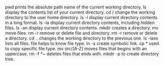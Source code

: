 pwd prints the absolute path name of the current working directory.
ls display the contents list of your current directory.
cd / change the working directory to the user home directory.
ls -l display current directory contents in a long format.
ls -la display current directory contents, including hidden files.
ls -an display current directory contents.
mkdir creates a directory.
mv move files.
rm -r remove or delete file and directory.
rm -r remove or delete a directory.
cd .. changes the working directory to the previous one.
ls -laxo lists all files.
file helps to know file type.
ln -s create symbolic link.
cp * used to copy specific file type.
mv src/*[A-Z]* moves files that begins with an uppercase.
rm -f *~ deletes files that ends with.
mkdir -p to create directory tree.

